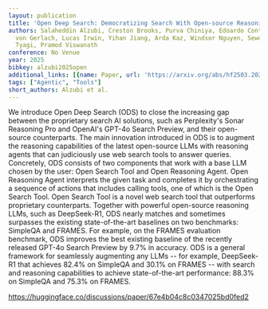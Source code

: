 ```yaml
---
layout: publication
title: 'Open Deep Search: Democratizing Search With Open-source Reasoning Agents'
authors: Salaheddin Alzubi, Creston Brooks, Purva Chiniya, Edoardo Contente, Chiara
  von Gerlach, Lucas Irwin, Yihan Jiang, Arda Kaz, Windsor Nguyen, Sewoong Oh, Himanshu
  Tyagi, Pramod Viswanath
conference: No Venue
year: 2025
bibkey: alzubi2025open
additional_links: [{name: Paper, url: 'https://arxiv.org/abs/hf2503.20201'}]
tags: ["Agentic", "Tools"]
short_authors: Alzubi et al.
---
```

We introduce Open Deep Search (ODS) to close the increasing gap between the proprietary search AI solutions, such as Perplexity's Sonar Reasoning Pro and OpenAI's GPT-4o Search Preview, and their open-source counterparts. The main innovation introduced in ODS is to augment the reasoning capabilities of the latest open-source LLMs with reasoning agents that can judiciously use web search tools to answer queries. Concretely, ODS consists of two components that work with a base LLM chosen by the user: Open Search Tool and Open Reasoning Agent. Open Reasoning Agent interprets the given task and completes it by orchestrating a sequence of actions that includes calling tools, one of which is the Open Search Tool. Open Search Tool is a novel web search tool that outperforms proprietary counterparts. Together with powerful open-source reasoning LLMs, such as DeepSeek-R1, ODS nearly matches and sometimes surpasses the existing state-of-the-art baselines on two benchmarks: SimpleQA and FRAMES. For example, on the FRAMES evaluation benchmark, ODS improves the best existing baseline of the recently released GPT-4o Search Preview by 9.7% in accuracy. ODS is a general framework for seamlessly augmenting any LLMs -- for example, DeepSeek-R1 that achieves 82.4% on SimpleQA and 30.1% on FRAMES -- with search and reasoning capabilities to achieve state-of-the-art performance: 88.3% on SimpleQA and 75.3% on FRAMES.

https://huggingface.co/discussions/paper/67e4b04c8c0347025bd0fed2
